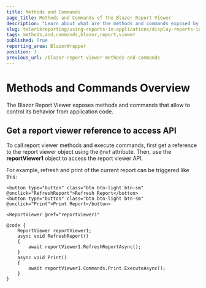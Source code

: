 ```yaml
---
title: Methods and Commands
page_title: Methods and Commands of the Blazor Report Viewer
description: "Learn about what are the methods and commands exposed by the Telerik Reporting Blazor Report Viewer and how to use them."
slug: telerikreporting/using-reports-in-applications/display-reports-in-applications/web-application/blazor-report-viewer/methods-and-commands
tags: methods,and,commands,blazor,report,viewer
published: True
reporting_area: BlazorWrapper
position: 3
previous_url: /blazor-report-viewer-methods-and-commands
---
```


# Methods and Commands Overview

The Blazor Report Viewer exposes methods and commands that allow to control its behavior from application code.

## Get a report viewer reference to access API

To call report viewer methods and execute commands, first get a reference to the report viewer object using the `@ref` attribute. Then, use the **reportViewer1** object to access the report viewer API.

For example, refresh and print of the current report can be triggered like this:

```RAZOR
<button type="button" class="btn btn-light btn-sm" @onclick="RefreshReport">Refresh Report</button>
<button type="button" class="btn btn-light btn-sm" @onclick="Print">Print Report</button>

<ReportViewer @ref="reportViewer1"

@code {
	ReportViewer reportViewer1;
	async void RefreshReport()
	{
		await reportViewer1.RefreshReportAsync();
	}
	async void Print()
	{
		await reportViewer1.Commands.Print.ExecuteAsync();
	}
}
```
